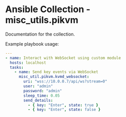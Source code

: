 # Ansible Collection - misc_utils.pikvm

Documentation for the collection.

Example playbook usage:

```yaml
---
- name: Interact with WebSocket using custom module
  hosts: localhost
  tasks:
    - name: Send key events via WebSocket
      misc_util.pikvm.kvmd_websocket:
        uri: "wss://10.0.0.7/api/ws?stream=0"
        user: "admin"
        password: "admin"
        sleep_time: 0.05
        send_details:
          - { key: "Enter", state: true }
          - { key: "Enter", state: false }
```
